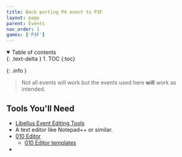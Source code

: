 ```yaml
---
title: Back porting P4 event to P3F
layout: page
parent: Events
nav_order: 1
games: ['P3F']
---
```


<details open markdown="block">
  <summary>
    Table of contents
  </summary>
  {: .text-delta }
1. TOC
{:toc}
</details>

{: .info }
> Not all events will work but the events used here **will** work as intended.

## Tools You'll Need
- [Libellus Event Editing Tools](https://cdn.discordapp.com/attachments/1160803654840881162/1161102130036351036/LEET.zip)
- A text editor like Notepad++ or similar.
- [010 Editor](https://www.sweetscape.com/010editor/)
	- [010 Editor templates](https://github.com/tge-was-taken/010-Editor-Templates)
- 